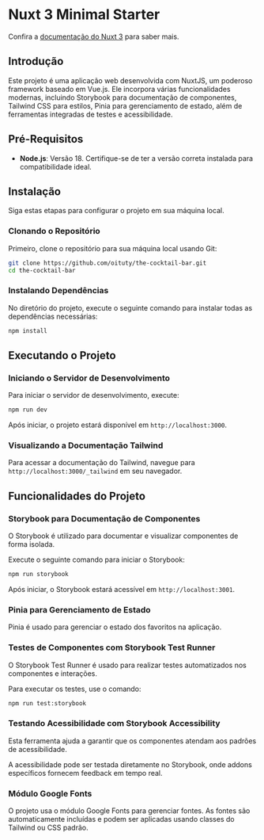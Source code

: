 # Nuxt 3 Minimal Starter

Confira a [documentação do Nuxt 3](https://nuxt.com/docs/getting-started/introduction) para saber mais.

## Introdução

Este projeto é uma aplicação web desenvolvida com NuxtJS, um poderoso framework baseado em Vue.js. Ele incorpora várias funcionalidades modernas, incluindo Storybook para documentação de componentes, Tailwind CSS para estilos, Pinia para gerenciamento de estado, além de ferramentas integradas de testes e acessibilidade.

## Pré-Requisitos

- **Node.js**: Versão 18. Certifique-se de ter a versão correta instalada para compatibilidade ideal.

## Instalação

Siga estas etapas para configurar o projeto em sua máquina local.

### Clonando o Repositório

Primeiro, clone o repositório para sua máquina local usando Git:

```bash
git clone https://github.com/oituty/the-cocktail-bar.git
cd the-cocktail-bar
```

### Instalando Dependências

No diretório do projeto, execute o seguinte comando para instalar todas as dependências necessárias:

```bash
npm install
```

## Executando o Projeto

### Iniciando o Servidor de Desenvolvimento
Para iniciar o servidor de desenvolvimento, execute:

```bash
npm run dev
```

Após iniciar, o projeto estará disponível em `http://localhost:3000`.

### Visualizando a Documentação Tailwind

Para acessar a documentação do Tailwind, navegue para `http://localhost:3000/_tailwind` em seu navegador.

## Funcionalidades do Projeto

### Storybook para Documentação de Componentes

O Storybook é utilizado para documentar e visualizar componentes de forma isolada.

Execute o seguinte comando para iniciar o Storybook:

```bash
npm run storybook
```

Após iniciar, o Storybook estará acessível em `http://localhost:3001`.

### Pinia para Gerenciamento de Estado

Pinia é usado para gerenciar o estado dos favoritos na aplicação.

### Testes de Componentes com Storybook Test Runner

O Storybook Test Runner é usado para realizar testes automatizados nos componentes e interações.

Para executar os testes, use o comando:

```bash
npm run test:storybook
```

### Testando Acessibilidade com Storybook Accessibility

Esta ferramenta ajuda a garantir que os componentes atendam aos padrões de acessibilidade.

A acessibilidade pode ser testada diretamente no Storybook, onde addons específicos fornecem feedback em tempo real.

### Módulo Google Fonts

O projeto usa o módulo Google Fonts para gerenciar fontes. As fontes são automaticamente incluídas e podem ser aplicadas usando classes do Tailwind ou CSS padrão.
